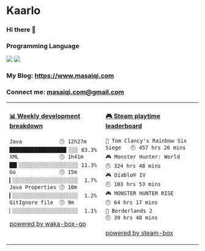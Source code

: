 # Kaarlo
### Hi there 👋
### Programming Language
[![](https://img.shields.io/badge/-Golang-00ADD8?style=flat-square&logo=go&logoColor=ffffff)](https://golang.org/)
[![](https://img.shields.io/badge/Java-ED8B00?style=flat-square&logo=openjdk&logoColor=ffffff)](https://openjdk.org/)
### My Blog: https://www.masaiqi.com
### Connect me: masaiqi.com@gmail.com

<table>
<tr>
<td valign="top" width="50%">

<!-- waka-box start -->
#### <a href="https://gist.github.com/01c8d4e646ad9bbb0b6c857a1c04e310" target="_blank">📊 Weekly development breakdown</a>
```text
Java            🕓 12h27m ██████████████████▎░░░ 83.3%
XML             🕓 1h41m  ██▍░░░░░░░░░░░░░░░░░░░ 11.3%
Go              🕓 15m    ▎░░░░░░░░░░░░░░░░░░░░░  1.7%
Java Properties 🕓 10m    ▎░░░░░░░░░░░░░░░░░░░░░  1.2%
GitIgnore file  🕓 9m     ▏░░░░░░░░░░░░░░░░░░░░░  1.1%
```
<!-- Powered by https://github.com/YouEclipse/waka-box-go . -->
<!-- waka-box end -->

[powered by waka-box-go](https://github.com/YouEclipse/waka-box-go)

</td>
<td valign="top" width="50%">

<!-- steam-box start -->
#### <a href="https://gist.github.com/c39ee669a9963ccf22cc6a72e7d184a6" target="_blank">🎮 Steam playtime leaderboard</a>
```text
🔫 Tom Clancy's Rainbow Six Siege   🕘 457 hrs 26 mins
🎮 Monster Hunter: World            🕘 324 hrs 48 mins
🎮 Diablo® IV                       🕘 103 hrs 53 mins
🎮 MONSTER HUNTER RISE              🕘 64 hrs 17 mins
🤖 Borderlands 2                    🕘 39 hrs 48 mins
```
<!-- Powered by https://github.com/YouEclipse/steam-box . -->
<!-- steam-box end -->

[powered by steam-box](https://github.com/YouEclipse/steam-box)

</td>
</tr>
</table>
